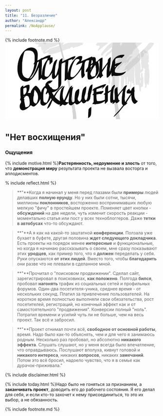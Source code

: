 ```yaml
---
layout: post
title: "11. Безразличие"
author: "Александр"
permalink: /NoApplause/
---
```

{% include footnote.md %}
<a href="cards"/>!["Нет восхищения"](/_img/11.svg)</a>
# "Нет восхищения"

### Ощущения
{% include motive.html %}**Растерянность, недоумение и злость** от того, что **демонстрация миру** результата проекта не вызвала восторга и аплодисментов.

% include reflect.html %}
>**"**Когда я начинал у меня перед глазами были **примеры** людей делавших **полную ерунду**. Но у них были сотни, тысячи, миллионы **поклонников**, восторженно воспринимавших любую мелкую "фичу" в простейшем проекте. Поменяет цвет кнопки - **обсуждений** на две недели, чуть изменит скорость реакции - моментально статья или пост у всех техноблоггеров. Даже **тетки в автобусах** что-то обсуждают.

>**"**А я как на какой-то заштатной **конференции**. Ползала уже бухает в буфете, другая половина **ждет следующего докладчика**. Есть проекты на порядок менее **интересные** и функциональные, но когда я начинаю рассказывать о своем, мне сразу показывают этих **уродцев**, как пример того, что я **должен** переделать у себя. Руки опускаются **от этих людей**. Вместо того, чтобы **благодарить** они разве что не плевали в сделанное мной.

>**"**Прочитал о "поисковом продвижении". Сделал сайт, зарегистрировал в поисковиках, **как положено**. Полгода **бился**, пробовал **нагонять** трафик  из социальных сетей и профильных форумов. Один-два посетителя-уника, среднее время - от нескольких секунд. Платил за привлечение пользователей. На короткое время полностью выполняли свои обязательства, рост посетителей, регистраций, но конечный эффект как и от самостоятельного "продвижения". Конверсии полный "ноль". Потратил времени и усилий чуть ли не больше, чем на весь проект. Так всё и забросил.

>**"**Проект отнимал почти всё, **свободное от основной работы**, время. Надо было как-то объяснять, чем и для чего я занимаюсь родным. Несколько раз пробовал, но абсолютно **никакого эффекта**. Слушать слушают, но у меня всегда было впечатление, что оправдываюсь. Послушают вполуха, кивнут головой и **никакого интереса**, никаких **вопросов**, никаких **замечаний**. Потом это всё бросил, надоело чувство, что я в семье как дурачок-приживала."

{% include disclaimer.html %}

{% include today.html %}Надо было не гоняться за признанием, а **заканчивать проект**, доводить его до рабочего состояния. Я его делал для себя, и если кто-то захочет к нему присоединиться, то это их выбор, а не обязанность.  

{% include footnote.md %}
